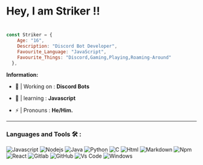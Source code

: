 # Hey, I am Striker !!
<h1 align="center"></h1>



```js
const Striker = {
    Age: "16",
    Description: "Discord Bot Developer",
    Favourite_Language: "JavaScript",
    Favourite_Things: "Discord,Gaming,Playing,Roaming-Around"
  },
```



 **Information:**

- 🔨 | Working on : **Discord Bots**

- 📖 | learning : **Javascript**

- ⚡ | Pronouns :  **He/Him.**
---------------

### Languages and Tools 🛠 :

![Javascript](https://img.shields.io/badge/-JavaScript-%23F7DF1C?style=flat-square&logo=javascript&logoColor=000000&labelColor=%23F7DF1C&color=%23FFCE5A)
![Nodejs](https://img.shields.io/badge/-Nodejs-339933?style=flat-square&logo=Node.js&logoColor=ffffff)
![Java](http://img.shields.io/badge/-Java-5B4638?style=flat-square&logo=java&logoColor=ffffff)
![Python](http://img.shields.io/badge/-Python-3776AB?style=flat-square&logo=python&logoColor=ffffff)
![C](http://img.shields.io/badge/-C-A8B9CC?style=flat-square&logo=c&logoColor=ffffff)
![Html](https://img.shields.io/badge/-HTML5-%23E44D27?style=flat-square&logo=html5&logoColor=ffffff)
![Markdown](https://img.shields.io/badge/-Markdown-000000?style=flat-square&logo=markdown)
![Npm](https://img.shields.io/badge/-npm-CB3837?style=flat-square&logo=npm)
![React](https://img.shields.io/badge/-React-61DAFB?style=flat-square&logo=react&logoColor=ffffff)
![Gitlab](https://img.shields.io/badge/-GitLab-FCA121?style=flat-square&logo=gitlab)
![GitHub](https://img.shields.io/badge/-GitHub-181717?style=flat-square&logo=github)
![Vs Code](http://img.shields.io/badge/-VS%20Code-007ACC?style=flat-square&logo=visual-studio-code&logoColor=ffffff)
![Windows](http://img.shields.io/badge/-Windows-0078D6?style=flat-square&logo=windows&logoColor=ffffff)

